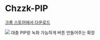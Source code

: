 # Chzzk-PIP

[크롬 스토어에서 다운로드](https://chromewebstore.google.com/detail/chzzk-pip/gkgpbobdiaaodjbmgdankimklclnagio)

![](https://github.com/khk4912/Chzzk-PIP/assets/30457148/850dd42c-b839-4ec6-ade7-657371d427cb)
대충 PIP랑 녹화 가능하게 버튼 만들어주는 확장
